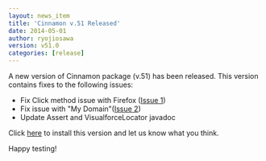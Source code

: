 ```yaml
---
layout: news_item
title: 'Cinnamon v.51 Released'
date: 2014-05-01
author: ryojiosawa
version: v51.0
categories: [release]
---
```



A new version of Cinnamon package (v.51) has been released.  This version contains fixes to the following issues:

* Fix Click method issue with Firefox ([Issue 1](https://github.com/ryojiosawa/cinnamon/issues/1))
* Fix issue with "My Domain"([Issue 2](https://github.com/ryojiosawa/cinnamon/issues/2))
* Update Assert and VisualforceLocator javadoc

Click [here](https://login.salesforce.com/packaging/installPackage.apexp?p0=04td0000000N1MX) to install this version and let us know what you think.  

Happy testing!
